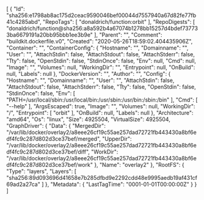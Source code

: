 [
  {
    "Id": "sha256:e1798ab8ac175d2ceac9590046bef00044d7557940a67d82fe77fb41c4285abd",
    "RepoTags": [
      "donaldrich/function:orbit"
    ],
    "RepoDigests": [
      "donaldrich/function@sha256:a8a592b4a67074b1278bb15257d4bdef737733ba6679191a20bb95bbb1ee3b9e"
    ],
    "Parent": "",
    "Comment": "buildkit.dockerfile.v0",
    "Created": "2020-05-26T18:59:02.404435906Z",
    "Container": "",
    "ContainerConfig": {
      "Hostname": "",
      "Domainname": "",
      "User": "",
      "AttachStdin": false,
      "AttachStdout": false,
      "AttachStderr": false,
      "Tty": false,
      "OpenStdin": false,
      "StdinOnce": false,
      "Env": null,
      "Cmd": null,
      "Image": "",
      "Volumes": null,
      "WorkingDir": "",
      "Entrypoint": null,
      "OnBuild": null,
      "Labels": null
    },
    "DockerVersion": "",
    "Author": "",
    "Config": {
      "Hostname": "",
      "Domainname": "",
      "User": "",
      "AttachStdin": false,
      "AttachStdout": false,
      "AttachStderr": false,
      "Tty": false,
      "OpenStdin": false,
      "StdinOnce": false,
      "Env": [
        "PATH=/usr/local/sbin:/usr/local/bin:/usr/sbin:/usr/bin:/sbin:/bin"
      ],
      "Cmd": [
        "--help"
      ],
      "ArgsEscaped": true,
      "Image": "",
      "Volumes": null,
      "WorkingDir": "/",
      "Entrypoint": [
        "orbit"
      ],
      "OnBuild": null,
      "Labels": null
    },
    "Architecture": "amd64",
    "Os": "linux",
    "Size": 4925504,
    "VirtualSize": 4925504,
    "GraphDriver": {
      "Data": {
        "MergedDir": "/var/lib/docker/overlay2/a8eee26cf19c55ae257dad72721fb443430a8bf6edf4fc9c287d802d3ce37bef/merged",
        "UpperDir": "/var/lib/docker/overlay2/a8eee26cf19c55ae257dad72721fb443430a8bf6edf4fc9c287d802d3ce37bef/diff",
        "WorkDir": "/var/lib/docker/overlay2/a8eee26cf19c55ae257dad72721fb443430a8bf6edf4fc9c287d802d3ce37bef/work"
      },
      "Name": "overlay2"
    },
    "RootFS": {
      "Type": "layers",
      "Layers": [
        "sha256:89d093696d41658e7b285dfbd9e2292cdd48e9995aedb19af431cf69ad2a27ca"
      ]
    },
    "Metadata": {
      "LastTagTime": "0001-01-01T00:00:00Z"
    }
  }
]
